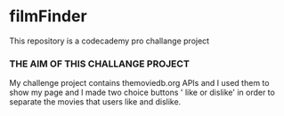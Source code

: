 # filmFinder
This repository is a codecademy pro challange project 
### THE AIM OF THIS CHALLANGE PROJECT 
My challenge project contains themoviedb.org APIs and I used them to show my page and I made two choice buttons ' like or dislike' in order to separate the movies that users like and dislike.



